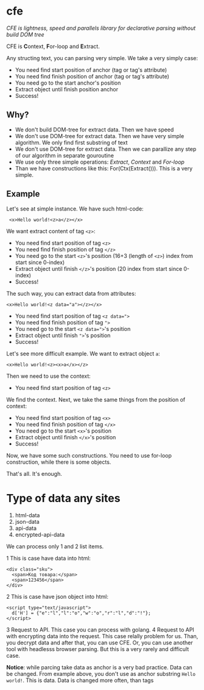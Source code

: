 # cfe

*CFE is lightness, speed and parallels library for declarative parsing without build DOM tree*

CFE is **C**ontext, **F**or-loop and **E**xtract. 

Any structing text, you can parsing very simple. We take a very simply case:

  - You need find start position of anchor (tag or tag's attribute)
  - You need find finish position of anchor (tag or tag's attribute)
  - You need go to the start anchor's position
  - Extract object until finish position anchor
  - Success!
  
## Why?

- We don't build DOM-tree for extract data. Then we have speed
- We don't use DOM-tree for extract data. Then we have very simple algorithm. We only find first substring of text
- We don't use DOM-tree for extract data. Then we can parallize any step of our algorithm in separate gouroutine
- We use only three simple operations: *Extract*, *Context* and *For-loop*
- Than we have constructions like this: For(Ctx(Extract())). This is a very simple.

## Example

Let's see at simple instance. We have such html-code:

     <x>Hello world!<z>a</z></x>
  
We want extract content of tag `<z>`:

  - You need find start position of tag `<z>`
  - You need find finish position of tag `</z>`
  - You need go to the start `<z>`'s position (16+3 (length of `<z>`) index from start since 0-index)
  - Extract object until finish `</z>`'s position  (20 index from start since 0-index)
  - Success!
  
The such way, you can extract data from attributes:

    <x>Hello world!<z data="a"></z></x>

  - You need find start position of tag `<z data=">`
  - You need find finish position of tag `">`
  - You need go to the start `<z data=">`'s position
  - Extract object until finish `">`'s position
  - Success!
  
Let's see more difficult example. We want to extract object `a`:

    <x>Hello world!<z><x>a</x></z>
    
Then we need to use the context:

  - You need find start position of tag `<z>`
 
We find the context. Next, we take the same things from the position of context:

  - You need find start position of tag `<x>`
  - You need find finish position of tag `</x>`
  - You need go to the start `<x>`'s position
  - Extract object until finish `</x>`'s position
  - Success!
  
Now, we have some such constructions. You need to use for-loop construction, while there is some objects.

That's all. It's enough.

# Type of data any sites

1. html-data
2. json-data
3. api-data
4. encrypted-api-data

We can process only 1 and 2 list items.

1 This is case have data into html:

    <div class="sku">
      <span>Код товара:</span>
      <span>123456</span>
    </div>
    
2 This is case have json object into html:

    <script type="text/javascript">
      d['H'] = {"e":"l","l":"o","w":"o","r":"l","d":"!"};
    </script>
    
3 Request to API. This case you can process with golang.
4 Request to API with encrypting data into the request. This case relally problem for us. Than, you decrypt data and after that, you can use CFE. Or, you can use another tool with headlesss browser parsing. But this is a very rarely and difficult case. 

**Notice**: while parcing take data as anchor is a very bad practice. Data can be changed. From example above, you don't use as anchor substring `Hello world!`. This is data. Data is changed more often, than tags
